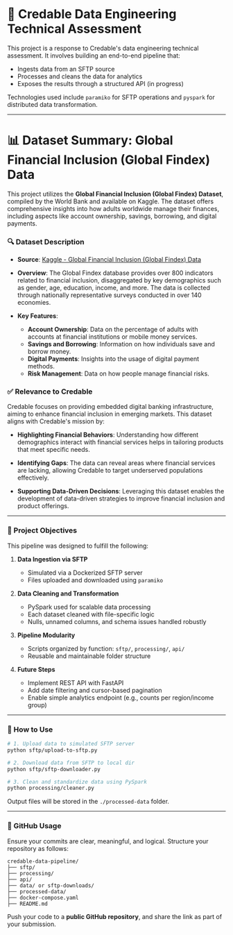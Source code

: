 # 💼 Credable Data Engineering Technical Assessment

This project is a response to Credable's data engineering technical assessment. It involves building an end-to-end pipeline that:

- Ingests data from an SFTP source
- Processes and cleans the data for analytics
- Exposes the results through a structured API (in progress)

Technologies used include `paramiko` for SFTP operations and `pyspark` for distributed data transformation.

---

# 📊 Dataset Summary: Global Financial Inclusion (Global Findex) Data

This project utilizes the **Global Financial Inclusion (Global Findex) Dataset**, compiled by the World Bank and available on Kaggle. The dataset offers comprehensive insights into how adults worldwide manage their finances, including aspects like account ownership, savings, borrowing, and digital payments.

### 🔍 Dataset Description

- **Source**: [Kaggle - Global Financial Inclusion (Global Findex) Data](https://www.kaggle.com/datasets/theworldbank/global-financial-inclusion-global-findex-data)

- **Overview**: The Global Findex database provides over 800 indicators related to financial inclusion, disaggregated by key demographics such as gender, age, education, income, and more. The data is collected through nationally representative surveys conducted in over 140 economies.

- **Key Features**:
  - **Account Ownership**: Data on the percentage of adults with accounts at financial institutions or mobile money services.
  - **Savings and Borrowing**: Information on how individuals save and borrow money.
  - **Digital Payments**: Insights into the usage of digital payment methods.
  - **Risk Management**: Data on how people manage financial risks.

### ✅ Relevance to Credable

Credable focuses on providing embedded digital banking infrastructure, aiming to enhance financial inclusion in emerging markets. This dataset aligns with Credable's mission by:

- **Highlighting Financial Behaviors**: Understanding how different demographics interact with financial services helps in tailoring products that meet specific needs.

- **Identifying Gaps**: The data can reveal areas where financial services are lacking, allowing Credable to target underserved populations effectively.

- **Supporting Data-Driven Decisions**: Leveraging this dataset enables the development of data-driven strategies to improve financial inclusion and product offerings.

---

### 🧪 Project Objectives

This pipeline was designed to fulfill the following:

1. **Data Ingestion via SFTP**
   - Simulated via a Dockerized SFTP server
   - Files uploaded and downloaded using `paramiko`

2. **Data Cleaning and Transformation**
   - PySpark used for scalable data processing
   - Each dataset cleaned with file-specific logic
   - Nulls, unnamed columns, and schema issues handled robustly

3. **Pipeline Modularity**
   - Scripts organized by function: `sftp/`, `processing/`, `api/`
   - Reusable and maintainable folder structure

4. **Future Steps**
   - Implement REST API with FastAPI
   - Add date filtering and cursor-based pagination
   - Enable simple analytics endpoint (e.g., counts per region/income group)

---

### 🚀 How to Use

```bash
# 1. Upload data to simulated SFTP server
python sftp/upload-to-sftp.py

# 2. Download data from SFTP to local dir
python sftp/sftp-downloader.py

# 3. Clean and standardize data using PySpark
python processing/cleaner.py
```

Output files will be stored in the `./processed-data` folder.

---

### 📁 GitHub Usage

Ensure your commits are clear, meaningful, and logical.
Structure your repository as follows:

```
credable-data-pipeline/
├── sftp/
├── processing/
├── api/
├── data/ or sftp-downloads/
├── processed-data/
├── docker-compose.yaml
├── README.md
```

Push your code to a **public GitHub repository**, and share the link as part of your submission.

